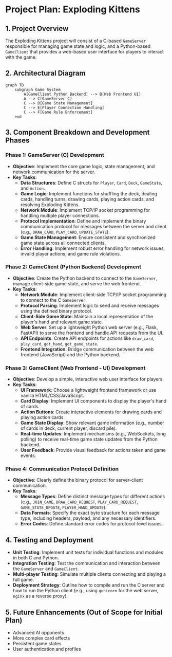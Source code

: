 # Project Plan: Exploding Kittens

## 1. Project Overview

The Exploding Kittens project will consist of a C-based `GameServer` responsible for managing game state and logic, and a Python-based `GameClient` that provides a web-based user interface for players to interact with the game.

## 2. Architectural Diagram

```mermaid
graph TD
    subgraph Game System
        A[GameClient Python Backend] --> B(Web Frontend UI)
        A --> C[GameServer C]
        C --> D[Game State Management]
        C --> E[Player Connection Handling]
        C --> F[Game Rule Enforcement]
    end
```

<!-- style A fill:#f9f,stroke:#333,stroke-width:2px -->
<!-- style B fill:#bbf,stroke:#333,stroke-width:2px -->
<!-- style C fill:#f9f,stroke:#333,stroke-width:2px -->
<!-- style D fill:#ccf,stroke:#333,stroke-width:2px -->
<!-- style E fill:#ccf,stroke:#333,stroke-width:2px -->
<!-- style F fill:#ccf,stroke:#333,stroke-width:2px -->

## 3. Component Breakdown and Development Phases

### Phase 1: GameServer (C) Development

*   **Objective**: Implement the core game logic, state management, and network communication for the server.
*   **Key Tasks**:
    *   **Data Structures**: Define C structs for `Player`, `Card`, `Deck`, `GameState`, and `Action`.
    *   **Game Logic**: Implement functions for shuffling the deck, dealing cards, handling turns, drawing cards, playing action cards, and resolving Exploding Kittens.
    *   **Network Module**: Implement TCP/IP socket programming for handling multiple player connections.
    *   **Protocol Implementation**: Define and implement the binary communication protocol for messages between the server and client (e.g., `DRAW_CARD`, `PLAY_CARD`, `UPDATE_STATE`).
    *   **Game State Management**: Ensure consistent and synchronized game state across all connected clients.
    *   **Error Handling**: Implement robust error handling for network issues, invalid player actions, and game rule violations.

### Phase 2: GameClient (Python Backend) Development

*   **Objective**: Create the Python backend to connect to the `GameServer`, manage client-side game state, and serve the web frontend.
*   **Key Tasks**:
    *   **Network Module**: Implement client-side TCP/IP socket programming to connect to the C `GameServer`.
    *   **Protocol Parsing**: Implement logic to send and receive messages using the defined binary protocol.
    *   **Client-Side Game State**: Maintain a local representation of the player's hand and relevant game state.
    *   **Web Server**: Set up a lightweight Python web server (e.g., Flask, FastAPI) to serve the frontend and handle API requests from the UI.
    *   **API Endpoints**: Create API endpoints for actions like `draw_card`, `play_card`, `get_hand`, `get_game_state`.
    *   **Frontend Integration**: Bridge communication between the web frontend (JavaScript) and the Python backend.

### Phase 3: GameClient (Web Frontend - UI) Development

*   **Objective**: Develop a simple, interactive web user interface for players.
*   **Key Tasks**:
    *   **UI Framework**: Choose a lightweight frontend framework or use vanilla HTML/CSS/JavaScript.
    *   **Card Display**: Implement UI components to display the player's hand of cards.
    *   **Action Buttons**: Create interactive elements for drawing cards and playing action cards.
    *   **Game State Display**: Show relevant game information (e.g., number of cards in deck, current player, discard pile).
    *   **Real-time Updates**: Implement mechanisms (e.g., WebSockets, long polling) to receive real-time game state updates from the Python backend.
    *   **User Feedback**: Provide visual feedback for actions taken and game events.

### Phase 4: Communication Protocol Definition

*   **Objective**: Clearly define the binary protocol for server-client communication.
*   **Key Tasks**:
    *   **Message Types**: Define distinct message types for different actions (e.g., `JOIN_GAME`, `DRAW_CARD_REQUEST`, `PLAY_CARD_REQUEST`, `GAME_STATE_UPDATE`, `PLAYER_HAND_UPDATE`).
    *   **Data Formats**: Specify the exact byte structure for each message type, including headers, payload, and any necessary identifiers.
    *   **Error Codes**: Define standard error codes for protocol-level issues.

## 4. Testing and Deployment

*   **Unit Testing**: Implement unit tests for individual functions and modules in both C and Python.
*   **Integration Testing**: Test the communication and interaction between the `GameServer` and `GameClient`.
*   **Multi-player Testing**: Simulate multiple clients connecting and playing a full game.
*   **Deployment Strategy**: Outline how to compile and run the C server and how to run the Python client (e.g., using `gunicorn` for the web server, `nginx` as a reverse proxy).

## 5. Future Enhancements (Out of Scope for Initial Plan)

*   Advanced AI opponents
*   More complex card effects
*   Persistent game states
*   User authentication and profiles
